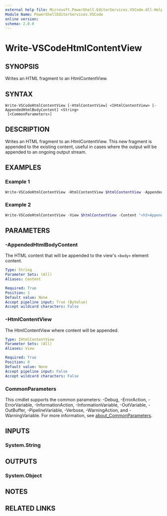 ```yaml
---
external help file: Microsoft.PowerShell.EditorServices.VSCode.dll-Help.xml
Module Name: PowerShellEditorServices.VSCode
online version:
schema: 2.0.0
---
```


# Write-VSCodeHtmlContentView

## SYNOPSIS

Writes an HTML fragment to an HtmlContentView.

## SYNTAX

```
Write-VSCodeHtmlContentView [-HtmlContentView] <IHtmlContentView> [-AppendedHtmlBodyContent] <String>
 [<CommonParameters>]
```

## DESCRIPTION

Writes an HTML fragment to an HtmlContentView.  This new fragment is appended to the existing content, useful in cases where the output will be appended to an ongoing output stream.

## EXAMPLES

### Example 1

```powershell
Write-VSCodeHtmlContentView -HtmlContentView $htmlContentView -AppendedHtmlBodyContent "<h3>Appended content</h3>"
```

### Example 2

```powershell
Write-VSCodeHtmlContentView -View $htmlContentView -Content "<h3>Appended content</h3>"
```

## PARAMETERS

### -AppendedHtmlBodyContent

The HTML content that will be appended to the view's `<body>` element content.

```yaml
Type: String
Parameter Sets: (All)
Aliases: Content

Required: True
Position: 1
Default value: None
Accept pipeline input: True (ByValue)
Accept wildcard characters: False
```

### -HtmlContentView

The HtmlContentView where content will be appended.

```yaml
Type: IHtmlContentView
Parameter Sets: (All)
Aliases: View

Required: True
Position: 0
Default value: None
Accept pipeline input: False
Accept wildcard characters: False
```

### CommonParameters

This cmdlet supports the common parameters: -Debug, -ErrorAction, -ErrorVariable, -InformationAction, -InformationVariable, -OutVariable, -OutBuffer, -PipelineVariable, -Verbose, -WarningAction, and -WarningVariable. For more information, see [about_CommonParameters](http://go.microsoft.com/fwlink/?LinkID=113216).

## INPUTS

### System.String

## OUTPUTS

### System.Object

## NOTES

## RELATED LINKS
